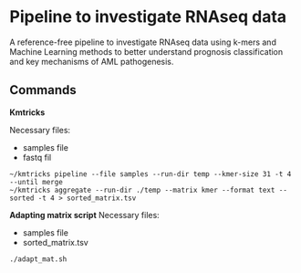 # Pipeline to investigate RNAseq data

A reference-free pipeline to investigate RNAseq data using k-mers and Machine Learning methods to better understand prognosis classification and key mechanisms of AML pathogenesis.


## Commands
**Kmtricks**

Necessary files:
- samples file
- fastq fil

```
~/kmtricks pipeline --file samples --run-dir temp --kmer-size 31 -t 4 --until merge
~/kmtricks aggregate --run-dir ./temp --matrix kmer --format text --sorted -t 4 > sorted_matrix.tsv
```
**Adapting matrix script**
Necessary files:
- samples file
- sorted_matrix.tsv
```
./adapt_mat.sh
```
